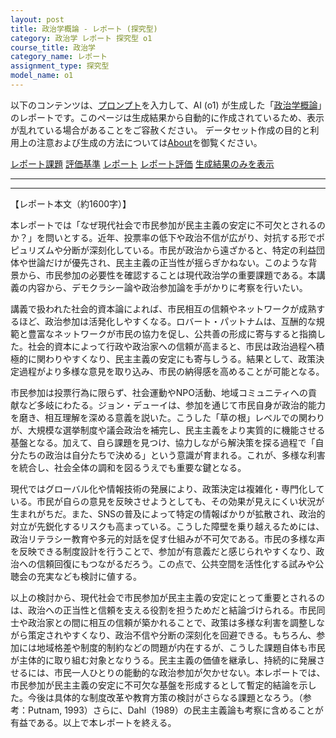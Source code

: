 ```yaml
---
layout: post
title: 政治学概論 - レポート (探究型)
category: 政治学 レポート 探究型 o1
course_title: 政治学
category_name: レポート
assignment_type: 探究型
model_name: o1
---
```


以下のコンテンツは、[プロンプト](https://github.com/takedatoshiyuki/synthetic_assignments/tree/main/generated/政治学/o1/prompt_レポート-探究型.md)を入力して、AI (o1) が生成した「[政治学概論](/contents/政治学/)」のレポートです。このページは生成結果から自動的に作成されているため、表示が乱れている場合があることをご容赦ください。
データセット作成の目的と利用上の注意および生成の方法については[About](/About)を御覧ください。

[レポート課題](../レポート課題-探究型)
[評価基準](../評価基準-探究型)
[レポート](../レポート-探究型)
[レポート評価](../レポート評価-探究型)
[生成結果のみを表示](https://github.com/takedatoshiyuki/synthetic_assignments/tree/main/generated/政治学/o1/レポート-探究型.md)
  

***
***
  
【レポート本文（約1600字）】

本レポートでは「なぜ現代社会で市民参加が民主主義の安定に不可欠とされるのか？」を問いとする。近年、投票率の低下や政治不信が広がり、対抗する形でポピュリズムや分断が深刻化している。市民が政治から遠ざかると、特定の利益団体や世論だけが優先され、民主主義の正当性が揺らぎかねない。このような背景から、市民参加の必要性を確認することは現代政治学の重要課題である。本講義の内容から、デモクラシー論や政治参加論を手がかりに考察を行いたい。

講義で扱われた社会的資本論によれば、市民相互の信頼やネットワークが成熟するほど、政治参加は活発化しやすくなる。ロバート・パットナムは、互酬的な規範と豊富なネットワークが市民の協力を促し、公共善の形成に寄与すると指摘した。社会的資本によって行政や政治家への信頼が高まると、市民は政治過程へ積極的に関わりやすくなり、民主主義の安定にも寄与しうる。結果として、政策決定過程がより多様な意見を取り込み、市民の納得感を高めることが可能となる。

市民参加は投票行為に限らず、社会運動やNPO活動、地域コミュニティへの貢献など多岐にわたる。ジョン・デューイは、参加を通じて市民自身が政治的能力を磨き、相互理解を深める意義を説いた。こうした「草の根」レベルでの関わりが、大規模な選挙制度や議会政治を補完し、民主主義をより実質的に機能させる基盤となる。加えて、自ら課題を見つけ、協力しながら解決策を探る過程で「自分たちの政治は自分たちで決める」という意識が育まれる。これが、多様な利害を統合し、社会全体の調和を図るうえでも重要な鍵となる。

現代ではグローバル化や情報技術の発展により、政策決定は複雑化・専門化している。市民が自らの意見を反映させようとしても、その効果が見えにくい状況が生まれがちだ。また、SNSの普及によって特定の情報ばかりが拡散され、政治的対立が先鋭化するリスクも高まっている。こうした障壁を乗り越えるためには、政治リテラシー教育や多元的対話を促す仕組みが不可欠である。市民の多様な声を反映できる制度設計を行うことで、参加が有意義だと感じられやすくなり、政治への信頼回復にもつながるだろう。この点で、公共空間を活性化する試みや公聴会の充実なども検討に値する。

以上の検討から、現代社会で市民参加が民主主義の安定にとって重要とされるのは、政治への正当性と信頼を支える役割を担うためだと結論づけられる。市民同士や政治家との間に相互の信頼が築かれることで、政策は多様な利害を調整しながら策定されやすくなり、政治不信や分断の深刻化を回避できる。もちろん、参加には地域格差や制度的制約などの問題が内在するが、こうした課題自体も市民が主体的に取り組む対象となりうる。民主主義の価値を継承し、持続的に発展させるには、市民一人ひとりの能動的な政治参加が欠かせない。本レポートでは、市民参加が民主主義の安定に不可欠な基盤を形成するとして暫定的結論を示した。今後は具体的な制度改革や教育方策の検討がさらなる課題となろう。（参考：Putnam, 1993）さらに、Dahl（1989）の民主主義論も考察に含めることが有益である。以上で本レポートを終える。
